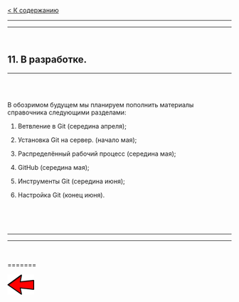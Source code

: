 [< К содержанию](./readme.md)

---
---

<br/>

## **11. В разработке.** ##

---

<br/>
<br/>

В обозримом будущем мы планируем пополнить материалы справочника следующими разделами:

1. Ветвление в Git (середина апреля);

2. Установка Git на сервер. (начало мая);

3. Распределённый рабочий процесс (середина мая);

4. GitHub (середина мая);

5. Инструменты Git (середина июня);

6. Настройка Git (конец июня).

<br/>
<br/>
<br/>

---
---

<br/>

=======

[![К предыдущему разделу](./assets/left_arrow.png)](./summary.md "К предыдущему разделу")
